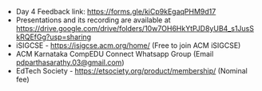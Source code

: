 - Day 4 Feedback link: https://forms.gle/kiCp9kEgaqPHM9d17
- Presentations and its recording are available at https://drive.google.com/drive/folders/10w7OH6HkYtPJD8yUB4_s1JusSkRQEfGg?usp=sharing 
- iSIGCSE - https://isigcse.acm.org/home/ (Free to join ACM iSIGCSE)
- ACM Karnataka CompEDU Connect Whatsapp Group (Email pdparthasarathy.03@gmail.com) 
- EdTech Society - https://etsociety.org/product/membership/ (Nominal fee)

